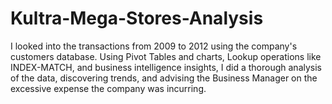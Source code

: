 # Kultra-Mega-Stores-Analysis
I looked into the transactions from 2009 to 2012 using the company's customers database. Using Pivot Tables and charts, Lookup operations like INDEX-MATCH, and business intelligence insights, I did a thorough analysis of the data, discovering trends, and advising the Business Manager on the excessive expense the company was incurring.
